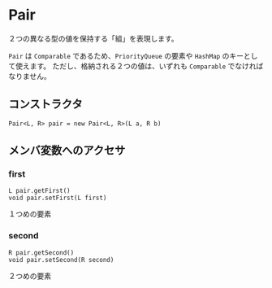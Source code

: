 # Pair
２つの異なる型の値を保持する「組」を表現します。

`Pair` は `Comparable` であるため、`PriorityQueue` の要素や `HashMap` のキーとして使えます。
ただし、格納される２つの値は、いずれも `Comparable` でなければなりません。

## コンストラクタ
```
Pair<L, R> pair = new Pair<L, R>(L a, R b)
```

## メンバ変数へのアクセサ
###  first

```
L pair.getFirst()
void pair.setFirst(L first)
```

１つめの要素

### second

```
R pair.getSecond()
void pair.setSecond(R second)
```

２つめの要素
